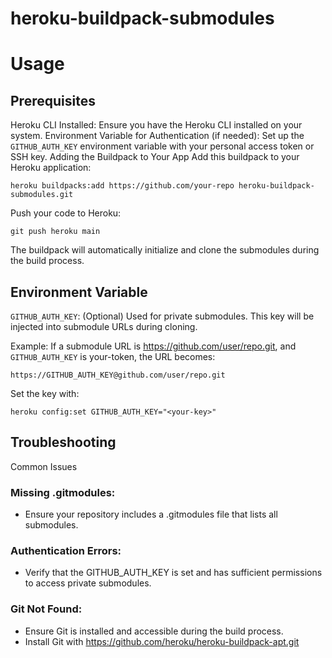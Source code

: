 # heroku-buildpack-submodules

# Usage
## Prerequisites
Heroku CLI Installed: Ensure you have the Heroku CLI installed on your system.
Environment Variable for Authentication (if needed):
Set up the ```GITHUB_AUTH_KEY``` environment variable with your personal access token or SSH key.
Adding the Buildpack to Your App
Add this buildpack to your Heroku application:

``` 
heroku buildpacks:add https://github.com/your-repo heroku-buildpack-submodules.git
```

Push your code to Heroku:

```
git push heroku main
```
The buildpack will automatically initialize and clone the submodules during the build process.

## Environment Variable
```GITHUB_AUTH_KEY```: (Optional) Used for private submodules.
This key will be injected into submodule URLs during cloning.

Example: If a submodule URL is https://github.com/user/repo.git, and ```GITHUB_AUTH_KEY``` is your-token, the URL becomes:

```
https://GITHUB_AUTH_KEY@github.com/user/repo.git
```

Set the key with:

```
heroku config:set GITHUB_AUTH_KEY="<your-key>"
```

## Troubleshooting
Common Issues
### Missing .gitmodules:

- Ensure your repository includes a .gitmodules file that lists all submodules.

### Authentication Errors:

- Verify that the GITHUB_AUTH_KEY is set and has sufficient permissions to access private submodules.

### Git Not Found:
- Ensure Git is installed and accessible during the build process.
- Install Git with https://github.com/heroku/heroku-buildpack-apt.git